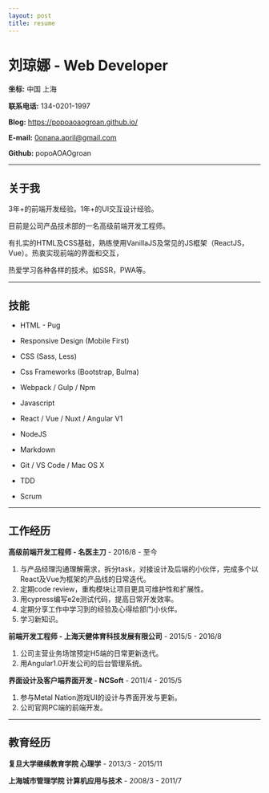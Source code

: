 ```yaml
---
layout: post
title: resume
---
```




# 刘琼娜 - Web Developer

 

**坐标:** 中国 上海

 

**联系电话:** 134-0201-1997

 

**Blog:** https://popoaoaogroan.github.io/

 

**E-mail:** 0onana.april@gmail.com

 

**Github:** popoAOAOgroan

 



---

## 关于我

 

3年+的前端开发经验。1年+的UI交互设计经验。

目前是公司产品技术部的一名高级前端开发工程师。

有扎实的HTML及CSS基础，熟练使用VanillaJS及常见的JS框架（ReactJS，Vue）。热衷实现前端的界面和交互，

热爱学习各种各样的技术。如SSR，PWA等。

 



---

## 技能

 

* HTML - Pug

* Responsive Design (Mobile First)

* CSS (Sass, Less)

* Css Frameworks (Bootstrap, Bulma)

* Webpack / Gulp / Npm

* Javascript

* React / Vue / Nuxt / Angular V1

* NodeJS

* Markdown

* Git / VS Code / Mac OS X

* TDD

* Scrum





 ---

## 工作经历

 

**高级前端开发工程师 - 名医主刀** - 2016/8 - 至今

 

1. 与产品经理沟通理解需求，拆分task，对接设计及后端的小伙伴，完成多个以React及Vue为框架的产品线的日常迭代。
2. 定期code review，重构模块让项目更具可维护性和扩展性。
3. 用cypress编写e2e测试代码，提高日常开发效率。
4. 定期分享工作中学习到的经验及心得给部门小伙伴。
5. 学习新知识。

 

**前端开发工程师 - 上海天健体育科技发展有限公司** - 2015/5 -  2016/8

 

1. 公司主营业务场馆预定H5端的日常更新迭代。
2. 用Angular1.0开发公司的后台管理系统。

 

**界面设计及客户端界面开发 - NCSoft** - 2011/4 - 2015/5



1. 参与Metal Nation游戏UI的设计与界面开发与更新。
2. 公司官网PC端的前端开发。






---

## 教育经历

 

**复旦大学继续教育学院 心理学**  - 2013/3 - 2015/11

 

**上海城市管理学院 计算机应用与技术** - 2008/3 - 2011/7

 

 
